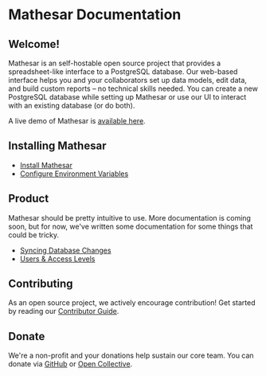 # Mathesar Documentation


## Welcome!
Mathesar is an self-hostable open source project that provides a spreadsheet-like interface to a PostgreSQL database. Our web-based interface helps you and your collaborators set up data models, edit data, and build custom reports – no technical skills needed. You can create a new PostgreSQL database while setting up Mathesar or use our UI to interact with an existing database (or do both).

A live demo of Mathesar is [available here](https://demo.mathesar.org/).

## Installing Mathesar


- [Install Mathesar](installation/index.md)
- [Configure Environment Variables](configuration/env-variables.md)

## Product
Mathesar should be pretty intuitive to use. More documentation is coming soon, but for now, we've written some documentation for some things that could be tricky.

- [Syncing Database Changes](./user-guide/syncing-db.md)
- [Users & Access Levels](./user-guide/users.md)

## Contributing

As an open source project, we actively encourage contribution! Get started by reading our [Contributor Guide](https://github.com/centerofci/mathesar/blob/develop/CONTRIBUTING.md).

## Donate
We're a non-profit and your donations help sustain our core team. You can donate via [GitHub](https://github.com/sponsors/centerofci) or [Open Collective](https://opencollective.com/mathesar).
